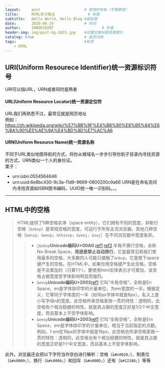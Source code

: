 ```yaml
---
layout:     post                    # 使用的布局（不需要改）
title:      HTML学习笔记               # 标题 
subtitle:   Hello World, Hello Blog #副标题
date:       2020-06-19              # 时间
author:     INNERJOINT                      # 作者
header-img: img/post-bg-2015.jpg    #这篇文章标题背景图片
catalog: true                       # 是否归档
tags:                               #标签
    - HTML
---
```


## URI(Uniform Resourece Identifier)统一资源标识符号
URI可以指URL，URN或者同时是两者
#### URL(Uniform Resource Locator)统一资源定位符
URL我们再熟悉不过，最常见就是网页地址<br>
例如：https://zh.wikipedia.org/wiki/%E7%BB%9F%E4%B8%80%E8%B5%84%E6%BA%90%E5%AE%9A%E4%BD%8D%E7%AC%A6

#### URN(Uniform Resource Name)统一资源名称

不同于URL类似地图导航的方式，将你从根域名一步步引导你到子目录内寻找资源的方式，URN类似一个人的身份证。<br>
栗子：<br>
* urn:isbn:0554564646
* urn:uuid:6e8bc430-9c3a-11d9-9669-0800200c9a66
URN是在命名空间内寻找资源如ISBN图书编码，UUID统一唯一识别码。。。

---
## HTML中的空格
>HTML提供了5种空格实体（space entity），它们拥有不同的宽度，非断行空格（```&nbsp```）是常规空格的宽度，可运行于所有主流浏览器。其他几种空格（```&ensp; &emsp; &thinsp; &zwnj; &zwj```）在不同浏览器中宽度各异。
>> * ```&nbsp```**Unicode编码U+00A0** [ref1](https://www.fileformat.info/info/unicode/char/00a0/index.htm)    [ref2](https://www.unicode.org/charts/PDF/U0080.pdf)
半角不换行空格，全称No-Break Space，**用途是禁止自动换行**，它是最常见和我们使用最多的空格，大多数的人可能只接触了```&nbsp```，它是按下space键产生的空格。在HTML中，如果你用空格键产生此空格，空格是不会累加的（只算1个）。要使用html实体表示才可累加，该空格占据宽度受字体影响明显而强烈。
>> * ```&ensp```**Unicode编码U+2002**[ref1](https://www.fileformat.info/info/unicode/char/2002/index.htm) 
它叫“半角空格”，全称是En Space，en是字体排印学的计量单位，为em宽度的一半。根据定义，它等同于字体度的一半（如16px字体中就是8px）。名义上是小写字母n的宽度。此空格传承空格家族一贯的特性：透明的，此空格有个相当稳健的特性，就是其占据的宽度正好是1/2个中文宽度，而且基本上不受字体影响。
>>* ```&emsp```**Unicode编码U+2003**[ref1](https://www.fileformat.info/info/unicode/char/2003/index.htm) 
它叫“全角空格”，全称是Em Space，em是字体排印学的计量单位，相当于当前指定的点数。例如，1 em在16px的字体中就是16px。此空格也传承空格家族一贯的特性：透明的，此空格也有个相当稳健的特性，就是其占据的宽度正好是1个中文宽度，而且基本上不受字体影响。

此外，浏览器还会把以下字符当作空白进行解析：空格（``&#x0020;``）、制表位（``&#x0009;``）、换行（``&#x000A;``）和回车（``&#x000D;``）还有（``&#12288;``）等等

